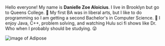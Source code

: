 Hello everyone! My name is **Danielle Zoe Aloicius**. I live in Brooklyn but go to Queens College. :station: My first BA was in liberal arts, but I like to do programming so I am getting a second Bachelor's in Computer Science. :school_satchel: I enjoy Java, C++, problem solving, and watching Hulu sci fi shows like Dr. Who when I probably should be studying. :stuck_out_tongue_winking_eye:

![image of Adipose](http://media.tumblr.com/tumblr_me087iQsj71r8pe6h.gif)